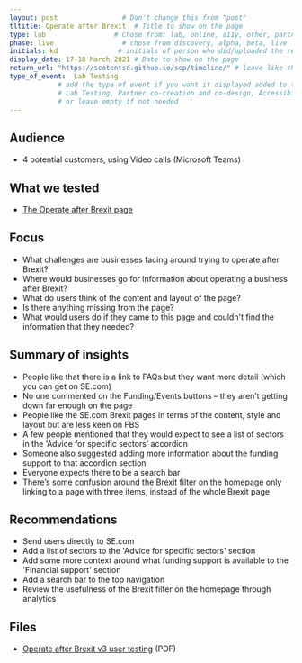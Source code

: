 ```yaml
---
layout: post                # Don't change this from "post"
tltitle: Operate after Brexit  # Title to show on the page
type: lab                 # Chose from: lab, online, a11y, other, partner
phase: live                 # chose from discovery, alpha, beta, live
initials: kd               # initials of person who did/uploaded the research
display_date: 17-18 March 2021 # Date to show on the page
return_url: "https://scotentsd.github.io/sep/timeline/" # leave like this         
type_of_event:  Lab Testing          
            # add the type of event if you want it displayed added to the heading when the post if clicked on
            # Lab Testing, Partner co-creation and co-design, Accessibility, Online research and testing, Events, F2F and testing
            # or leave empty if not needed
---
```

## Audience
- 4 potential customers, using Video calls (Microsoft Teams)

## What we tested
- [The Operate after Brexit page](https://findbusinesssupport.gov.scot/operate-after-brexit)

## Focus
- What challenges are businesses facing around trying to operate after Brexit?
- Where would businesses go for information about operating a business after Brexit?
- What do users think of the content and layout of the page?
- Is there anything missing from the page?
- What would users do if they came to this page and couldn't find the information that they needed?

## Summary of insights

- People like that there is a link to FAQs but they want more detail (which you can get on SE.com)
- No one commented on the Funding/Events buttons – they aren’t getting down far enough on the page
- People like the SE.com Brexit pages in terms of the content, style and layout but are less keen on FBS
- A few people mentioned that they would expect to see a list of sectors in the ‘Advice for specific sectors’ accordion
- Someone also suggested adding more information about the funding support to that accordion section
- Everyone expects there to be a search bar
- There’s some confusion around the Brexit filter on the homepage only linking to a page with three items, instead of the whole Brexit page

## Recommendations
- Send users directly to SE.com
- Add a list of sectors to the 'Advice for specific sectors' section
- Add some more context around what funding support is available to the 'Financial support' section
- Add a search bar to the top navigation
- Review the usefulness of the Brexit filter on the homepage through analytics

## Files
- [Operate after Brexit v3 user testing](/sep/files/2021_03_18_Brexit_FBS.pdf) (PDF)
